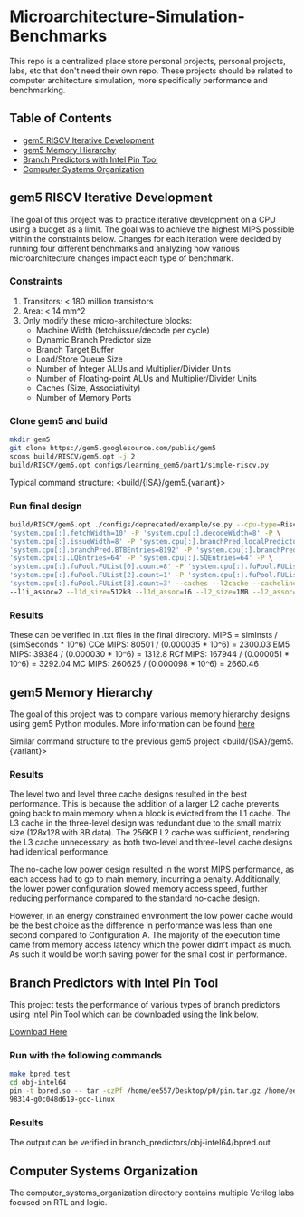 # Microarchitecture-Simulation-Benchmarks

This repo is a centralized place store personal projects, personal projects, labs, etc that don't need their own repo. These projects should be related to computer architecture simulation, more specifically performance and benchmarking.

## Table of Contents
- [gem5 RISCV Iterative Development](#gem5-riscv-iterative-development)
- [gem5 Memory Hierarchy](#gem5-memory-hierarchy)
- [Branch Predictors with Intel Pin Tool](#branch_predictors-with-intel-pin-tool)
- [Computer Systems Organization](#computer-systems-organization)

## gem5 RISCV Iterative Development

The goal of this project was to practice iterative development on a CPU using a budget as a limit. The goal was to achieve the highest MIPS possible within the constraints below. Changes for each iteration were decided by running four different benchmarks and analyzing how various microarchitecture changes impact each type of benchmark.

### Constraints
1. Transitors: < 180 million transistors
2. Area: < 14 mm^2
3. Only modify these micro-architecture blocks:
    - Machine Width (fetch/issue/decode per cycle)
    - Dynamic Branch Predictor size
    - Branch Target Buffer
    - Load/Store Queue Size
    - Number of Integer ALUs and Multiplier/Divider Units
    - Number of Floating-point ALUs and Multiplier/Divider Units
    - Caches (Size, Associativity)
    - Number of Memory Ports

### Clone gem5 and build
```bash
mkdir gem5
git clone https://gem5.googlesource.com/public/gem5
scons build/RISCV/gem5.opt -j 2
build/RISCV/gem5.opt configs/learning_gem5/part1/simple-riscv.py
```
Typical command structure:
<build/{ISA}/gem5.{variant}> <configuration script> <configuration script parameters>

### Run final design
```bash
build/RISCV/gem5.opt ./configs/deprecated/example/se.py --cpu-type=RiscvO3CPU -P \
'system.cpu[:].fetchWidth=10' -P 'system.cpu[:].decodeWidth=8' -P \
'system.cpu[:].issueWidth=8' -P 'system.cpu[:].branchPred.localPredictorSize=4096' -P \
'system.cpu[:].branchPred.BTBEntries=8192' -P 'system.cpu[:].branchPred.BTBTagSize=8' -P \
'system.cpu[:].LQEntries=64' -P 'system.cpu[:].SQEntries=64' -P \
'system.cpu[:].fuPool.FUList[0].count=8' -P 'system.cpu[:].fuPool.FUList[1].count=2' -P \
'system.cpu[:].fuPool.FUList[2].count=1' -P 'system.cpu[:].fuPool.FUList[3].count=1' -P \
'system.cpu[:].fuPool.FUList[8].count=3' --caches --l2cache --cacheline_size=64 --l1i_size=64kB \
--l1i_assoc=2 --l1d_size=512kB --l1d_assoc=16 --l2_size=1MB --l2_assoc=16 -c ./benchmarks/CCe
```

### Results

These can be verified in .txt files in the final directory.
MIPS = simInsts / (simSeconds * 10^6)
CCe MIPS: 80501 / (0.000035 * 10^6) = 2300.03
EM5 MIPS: 39384 / (0.000030 * 10^6) = 1312.8
RCf MIPS: 167944 / (0.000051 * 10^6) = 3292.04
MC MIPS: 260625 / (0.000098 * 10^6) = 2660.46

## gem5 Memory Hierarchy

The goal of this project was to compare various memory hierarchy designs using gem5 Python modules. More information can be found [here](https://gem5.googlesource.com/public/gem5)

Similar command structure to the previous gem5 project
<build/{ISA}/gem5.{variant}> <configuration script> <benchmark binary>

### Results

The level two and level three cache designs resulted in the best performance. This is because the addition of a larger L2 cache prevents going back to main memory when a block is evicted from the L1 cache. The L3 cache in the three-level design was redundant due to the small matrix size (128x128 with 8B data). The 256KB L2 cache was sufficient, rendering the L3 cache unnecessary, as both two-level and three-level cache designs had identical performance.

The no-cache low power design resulted in the worst MIPS performance, as each access had to go to main memory, incurring a penalty. Additionally, the lower power configuration slowed memory access speed, further reducing performance compared to the standard no-cache design. 

However, in an energy constrained environment the low power cache would be the best choice as the difference in performance was less than one second compared to Configuration A. The majority of the execution time came from memory access latency which the power didn’t impact as much. As such it would be worth saving power for the small cost in performance.

## Branch Predictors with Intel Pin Tool

This project tests the performance of various types of branch predictors using Intel Pin Tool which can be downloaded using the link below.

[Download Here](https://software.intel.com/sites/landingpage/pintool/downloads/pin-external-3.31-98869-gfa6f126a8-gcc-linux.tar.gz)

### Run with the following commands
```bash
make bpred.test
cd obj-intel64
pin -t bpred.so -- tar -czPf /home/ee557/Desktop/p0/pin.tar.gz /home/ee557/Desktop/p0/pin-3.17-
98314-g0c048d619-gcc-linux
```

### Results
The output can be verified in branch_predictors/obj-intel64/bpred.out

## Computer Systems Organization

The computer_systems_organization directory contains multiple Verilog labs focused on RTL and logic.